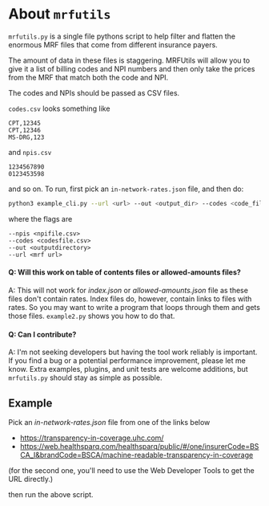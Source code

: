 # About `mrfutils`

`mrfutils.py` is a single file pythons script to help filter and flatten the enormous MRF files that come from different insurance payers. 

The amount of data in these files is staggering. MRFUtils will allow you to give it a list of billing codes and NPI numbers and then only take the prices from the MRF that match both the code and NPI.

The codes and NPIs should be passed as CSV files.

`codes.csv` looks something like
```
CPT,12345
CPT,12346
MS-DRG,123
```

and `npis.csv`
```
1234567890
0123453598
```
and so on. To run, first pick an `in-network-rates.json` file, and then do:

```bash
python3 example_cli.py --url <url> --out <output_dir> --codes <code_file_location> --npis <npi_file_location>
```

where the flags are
```
--npis <npifile.csv>
--codes <codesfile.csv>
--out <outputdirectory>
--url <mrf url>
```

#### Q: Will this work on table of contents files or allowed-amounts files?
A: This will not work for _index.json_ or _allowed-amounts.json_ file as these files don't contain rates.  Index files do, however, contain links to files with rates. So you may want to write a program that loops through them and gets those files. `example2.py` shows you how to do that.

#### Q: Can I contribute?
A: I'm not seeking developers but having the tool work reliably is important. If you find a bug or a potential performance improvement, please let me know. Extra examples, plugins, and unit tests are welcome additions, but `mrfutils.py` should stay as simple as possible.

## Example

Pick an _in-network-rates.json_ file from one of the links below

* https://transparency-in-coverage.uhc.com/
* https://web.healthsparq.com/healthsparq/public/#/one/insurerCode=BSCA_I&brandCode=BSCA/machine-readable-transparency-in-coverage

(for the second one, you'll need to use the Web Developer Tools to get the URL directly.)

then run the above script.
